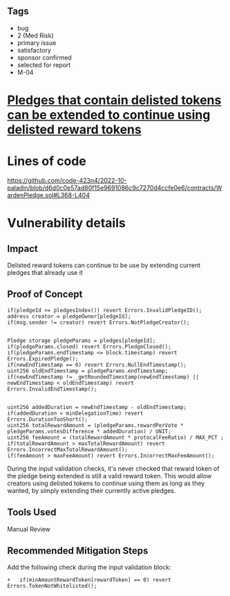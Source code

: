 ## Tags

- bug
- 2 (Med Risk)
- primary issue
- satisfactory
- sponsor confirmed
- selected for report
- M-04

# [Pledges that contain delisted tokens can be extended to continue using delisted reward tokens](https://github.com/code-423n4/2022-10-paladin-findings/issues/145) 

# Lines of code

https://github.com/code-423n4/2022-10-paladin/blob/d6d0c0e57ad80f15e9691086c9c7270d4ccfe0e6/contracts/WardenPledge.sol#L368-L404


# Vulnerability details

## Impact

Delisted reward tokens can continue to be use by extending current pledges that already use it

## Proof of Concept

    if(pledgeId >= pledgesIndex()) revert Errors.InvalidPledgeID();
    address creator = pledgeOwner[pledgeId];
    if(msg.sender != creator) revert Errors.NotPledgeCreator();


    Pledge storage pledgeParams = pledges[pledgeId];
    if(pledgeParams.closed) revert Errors.PledgeClosed();
    if(pledgeParams.endTimestamp <= block.timestamp) revert Errors.ExpiredPledge();
    if(newEndTimestamp == 0) revert Errors.NullEndTimestamp();
    uint256 oldEndTimestamp = pledgeParams.endTimestamp;
    if(newEndTimestamp != _getRoundedTimestamp(newEndTimestamp) || newEndTimestamp < oldEndTimestamp) revert Errors.InvalidEndTimestamp();


    uint256 addedDuration = newEndTimestamp - oldEndTimestamp;
    if(addedDuration < minDelegationTime) revert Errors.DurationTooShort();
    uint256 totalRewardAmount = (pledgeParams.rewardPerVote * pledgeParams.votesDifference * addedDuration) / UNIT;
    uint256 feeAmount = (totalRewardAmount * protocalFeeRatio) / MAX_PCT ;
    if(totalRewardAmount > maxTotalRewardAmount) revert Errors.IncorrectMaxTotalRewardAmount();
    if(feeAmount > maxFeeAmount) revert Errors.IncorrectMaxFeeAmount();

During the input validation checks, it's never checked that reward token of the pledge being extended is still a valid reward token. This would allow creators using delisted tokens to continue using them as long as they wanted, by simply extending their currently active pledges.

## Tools Used

Manual Review

## Recommended Mitigation Steps

Add the following check during the input validation block:

    +   if(minAmountRewardToken[rewardToken] == 0) revert Errors.TokenNotWhitelisted();